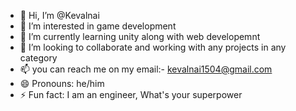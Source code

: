 - 👋 Hi, I’m @Kevalnai
- 👀 I’m interested in game development
- 🌱 I’m currently learning unity along with web developemnt
- 💞️ I’m looking to collaborate and working with any projects in any category
- 📫 you can reach me on my email:- kevalnai1504@gmail.com
- 😄 Pronouns: he/him
- ⚡ Fun fact: I am an engineer, What's your superpower

<!---
Kevalnai/Kevalnai is a ✨ special ✨ repository because its `README.md` (this file) appears on your GitHub profile.
You can click the Preview link to take a look at your changes.
--->
